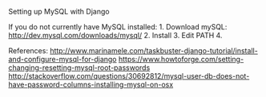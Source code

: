 Setting up MySQL with Django

If you do not currently have MySQL installed:
	1. Download mySQL: http://dev.mysql.com/downloads/mysql/
	2. Install
	3. Edit PATH
	4. 


References:
http://www.marinamele.com/taskbuster-django-tutorial/install-and-configure-mysql-for-django
https://www.howtoforge.com/setting-changing-resetting-mysql-root-passwords
http://stackoverflow.com/questions/30692812/mysql-user-db-does-not-have-password-columns-installing-mysql-on-osx